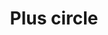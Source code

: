 ---
title: Plus circle
tags:
icon: plus-circle
svg: '<svg xmlns="http://www.w3.org/2000/svg" width="24" height="24" fill="none" viewBox="0 0 24 24" stroke-width="1.5" stroke-linecap="round" stroke-linejoin="round" stroke="currentColor"><circle cx="12" cy="12" r="9"/><path d="M15.5 12H12m0 0H8.5m3.5 0V8.5m0 3.5v3.5"/></svg>'
---